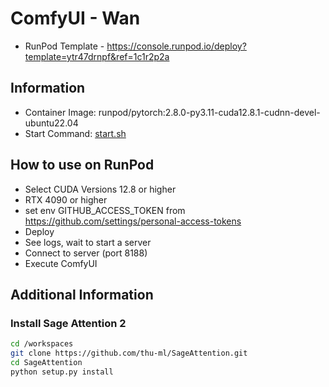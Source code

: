 # ComfyUI - Wan

- RunPod Template - <https://console.runpod.io/deploy?template=ytr47drnpf&ref=1c1r2p2a>

## Information

- Container Image: runpod/pytorch:2.8.0-py3.11-cuda12.8.1-cudnn-devel-ubuntu22.04
- Start Command: [start.sh](./start.sh)

## How to use on RunPod

- Select CUDA Versions 12.8 or higher
- RTX 4090 or higher
- set env GITHUB_ACCESS_TOKEN from <https://github.com/settings/personal-access-tokens>
- Deploy
- See logs, wait to start a server
- Connect to server (port 8188)
- Execute ComfyUI

## Additional Information

### Install Sage Attention 2

```bash
cd /workspaces
git clone https://github.com/thu-ml/SageAttention.git
cd SageAttention
python setup.py install
```
